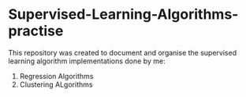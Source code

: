 # Supervised-Learning-Algorithms-practise
This repository was created to document and organise the supervised learning algorithm implementations done by me:
1. Regression Algorithms
2. Clustering ALgorithms
